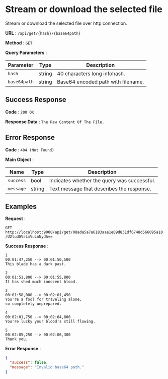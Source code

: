 # Stream or download the selected file

Stream or download the selected file over http connection.

**URL** : `/api/get/{hash}/{base64path}`

**Method** : `GET`

**Query Parameters** :

| Parameter    | Type   | Description                        |
| ------------ | ------ | ---------------------------------- |
| `hash`       | string | 40 characters long infohash.       |
| `base64path` | string | Base64 encoded path with filename. |

## Success Response

**Code** : `200 OK`

**Response Data** : `The Raw Content Of The File.`

## Error Response

**Code** : `404 (Not Found)`

**Main Object** :

| Name      | Type   | Description                                 |
| --------- | ------ | ------------------------------------------- |
| `success` | bool   | Indicates whether the query was successful. |
| `message` | string | Text message that describes the response.   |

## Examples

**Request** :

`GET http://localhost:9000/api/get/08ada5a7a6183aae1e09d831df6748d566095a10/U2ludGVsLmVuLnNydA==`

**Success Response** :

```srt
1
00:01:47,250 --> 00:01:50,500
This blade has a dark past.

2
00:01:51,800 --> 00:01:55,800
It has shed much innocent blood.

3
00:01:58,000 --> 00:02:01,450
You're a fool for traveling alone,
so completely unprepared.

4
00:02:01,750 --> 00:02:04,800
You're lucky your blood's still flowing.

5
00:02:05,250 --> 00:02:06,300
Thank you.
```

**Error Response** :

```json
{
  "success": false,
  "message": "Invalid base64 path."
}
```
